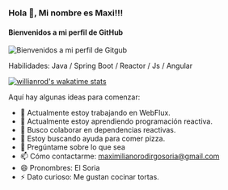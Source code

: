 ### Hola 👋, Mi nombre es Maxi!!!
#### Bienvenidos a mi perfil de GitHub

![Bienvenidos a mi perfil de Gitgub](https://i.postimg.cc/PxXFMZpq/code.png)


Habilidades: Java / Spring Boot / Reactor / Js / Angular

[![willianrod's wakatime stats](https://github-readme-stats.vercel.app/api/wakatime?username=MaximilianoRodrigoSoria)](https://github.com/anuraghazra/github-readme-stats)

Aquí hay algunas ideas para comenzar:

- 🔭 Actualmente estoy trabajando en WebFlux.
- 🌱 Actualmente estoy aprendiendo programación reactiva.
- 👯 Busco colaborar en dependencias reactivas.
- 🤔 Estoy buscando ayuda para comer pizza.
- 💬 Pregúntame sobre lo que sea
- 📫 Cómo contactarme: maximilianorodirgosoria@gmail.com
- 😄 Pronombres: El Soria
- ⚡ Dato curioso: Me gustan cocinar tortas.
